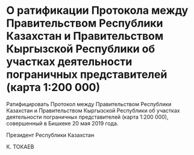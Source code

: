 # О ратификации Протокола между Правительством  Республики Казахстан и Правительством  Кыргызской Республики об участках деятельности  пограничных представителей (карта 1:200 000)  

Ратифицировать Протокол между Правительством Республики Казахстан и Правительством Кыргызской Республики об участках деятельности пограничных представителей (карта 1:200 000), совершенный в Бишкеке 20 мая 2019 года.

Президент Республики Казахстан

К. ТОКАЕВ

